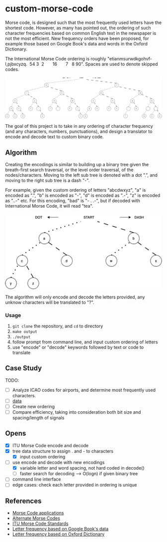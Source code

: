 # custom-morse-code

Morse code, is designed such that the most frequently used letters have the shortest code. However, as many has pointed out, the ordering of such character frequencies based on common English text in the newspaper is not the most efficient. New frequency orders have been proposed, for example those based on Google Book's data and words in the Oxford Dictionary. 

The International Morse Code ordering is roughly "etianmsurwdkgohvf-l,pjbxcyzq.&nbsp;&nbsp;54 3&nbsp;&nbsp;2&nbsp;&nbsp;&nbsp;&nbsp;&nbsp;&nbsp;&nbsp;16&nbsp;&nbsp;&nbsp;&nbsp;&nbsp;&nbsp;&nbsp;7&nbsp;&nbsp;&nbsp;8 90". Spaces are used to denote skipped codes.

<p align="center">
    <img src="readme-imgs/international-morse.png" />
</p>


The goal of this project is to take in any ordering of character frequency (and any characters, numbers, punctuations), and design a translator to encode and decode text to custom binary code.

## Algorithm
Creating the encodings is similar to building up a binary tree given the breath-first search traversal, or the level order traversal, of the nodes/characters. Moving to the left sub tree is denoted with a dot ".", and moving to the right sub tree is a dash "-". 

For example, given the custom ordering of letters "abcdwxyz", "a" is encoded as ".", "b" is encoded as "-", "d" is encoded as ".-", "z" is encoded as "..-" etc. For this encoding, "bad" is "- . .-", but if decoded with International Morse Code, it will read "tea".

<p align="center">
    <img src="readme-imgs/custom-morse.png" />
</p>

The algorithm will only encode and decode the letters provided, any unknow characters will be translated to "?". 

### Usage
1. ```git clone``` the repository, and ```cd``` to directory
2. ```make output```
3. ```./output```
4. follow prompt from command line, and input custom ordering of letters
5. use "encode" or "decode" keywords followed by text or code to translate

## Case Study
TODO: 
- [ ] Analyze ICAO codes for airports, and determine most frequently used characters.
- [ ] [data](https://github.com/ip2location/ip2location-iata-icao/blob/master/iata-icao.csv)
- [ ] Create new ordering
- [ ] Compare efficiency, taking into consideration both bit size and spacing/length of signals 

## Opens
- [x] ITU Morse Code encode and decode
- [x] tree data structure to assign . and - to characters
  - [x] input custom ordering
- [ ] use encode and decode with new encodings
  - [x] variable letter and word spacing, not hard coded in decode()
  - [ ] faster search for decoding --> O(logn) if given binary tree
- [ ] command line interface 
- [ ] edge cases: check each letter provided in ordering is unique

## References 

* [Morse Code applications](https://eclecticlight.co/2015/10/20/the-code-lives-on-how-morse-is-still-not-dead/)
* [Alternate Morse Codes](https://eclecticlight.co/2015/10/22/reinventing-morse-code-using-modern-theory/)
* [ITU Morse Code Standards](https://www.itu.int/dms_pubrec/itu-r/rec/m/R-REC-M.1677-1-200910-I!!PDF-E.pdf)
* [Letter frequency based on Google Book's data](http://norvig.com/mayzner.html)
* [Letter frequency based on Oxford Dictionary](https://www3.nd.edu/~busiforc/handouts/cryptography/letterfrequencies.html)